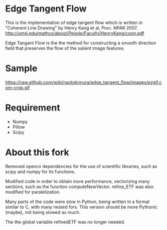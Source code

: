 # Edge Tangent Flow
This is the implementation of edge tangent flow which is written in "Coherent Line Drawing" by Henry Kang et al, Proc. NPAR 2007.<br>
http://umsl.edu/mathcs/about/People/Faculty/HenryKang/coon.pdf

Edge Tangent Flow is the the method for constructing a smooth direction field that preserves the flow of the salient image features.

# Sample
https://raw.github.com/wiki/naotokimura/edge_tangent_flow/images/ezgif.com-crop.gif

# Requirement
* Numpy
* Pillow
* Scipy


# About this fork
Removed opencv dependencies for the use of scientific libraries, such as scipy and numpy for its functions.

Modified code in order to obtain more performance, vectorizing many sections, such as the function computeNewVector. refine_ETF was also modified for paralelization.

Many parts of the code were slow in Python, being written in a format similar to C, with many nested fors. This version should be more Pythonic (maybe), not being slowed as much.

The the global variable refinedETF was no longer needed.
